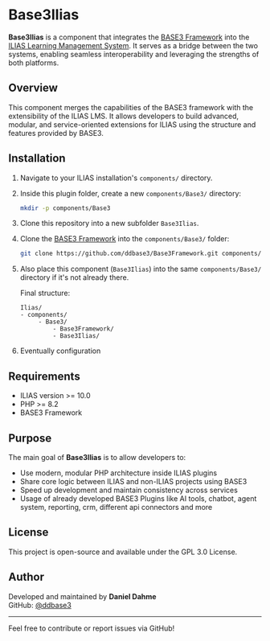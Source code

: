 # Base3Ilias

**Base3Ilias** is a component that integrates the [BASE3 Framework](https://github.com/ddbase3/Base3Framework) into the [ILIAS Learning Management System](https://www.ilias.de). It serves as a bridge between the two systems, enabling seamless interoperability and leveraging the strengths of both platforms.

## Overview

This component merges the capabilities of the BASE3 framework with the extensibility of the ILIAS LMS. It allows developers to build advanced, modular, and service-oriented extensions for ILIAS using the structure and features provided by BASE3.

## Installation

1. Navigate to your ILIAS installation's `components/` directory.

2. Inside this plugin folder, create a new `components/Base3/` directory:

   ```bash
   mkdir -p components/Base3
   ```

3. Clone this repository into a new subfolder `Base3Ilias`.

4. Clone the [BASE3 Framework](https://github.com/ddbase3/Base3Framework) into the `components/Base3/` folder:

   ```bash
   git clone https://github.com/ddbase3/Base3Framework.git components/Base3/Base3Framework
   ```

5. Also place this component (`Base3Ilias`) into the same `components/Base3/` directory if it's not already there.

   Final structure:

   ```
   Ilias/
   - components/
        - Base3/
            - Base3Framework/
            - Base3Ilias/
   ```

6. Eventually configuration

## Requirements

- ILIAS version >= 10.0
- PHP >= 8.2
- BASE3 Framework

## Purpose

The main goal of **Base3Ilias** is to allow developers to:

- Use modern, modular PHP architecture inside ILIAS plugins
- Share core logic between ILIAS and non-ILIAS projects using BASE3
- Speed up development and maintain consistency across services
- Usage of already developed BASE3 Plugins like AI tools, chatbot, agent system, reporting, crm, different api connectors and more

## License

This project is open-source and available under the GPL 3.0 License.

## Author

Developed and maintained by **Daniel Dahme**  
GitHub: [@ddbase3](https://github.com/ddbase3)

---

Feel free to contribute or report issues via GitHub!
